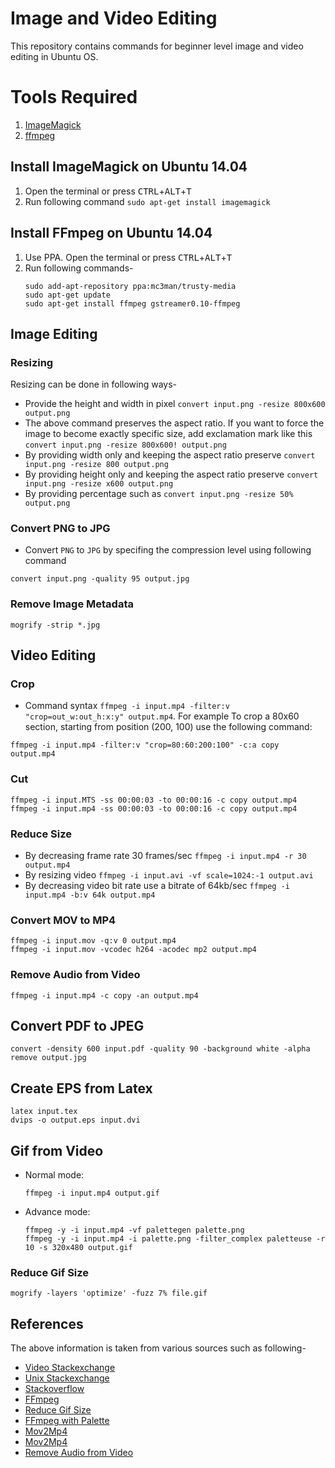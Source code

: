 # Image and Video Editing
This repository contains commands for beginner level image and video editing in Ubuntu OS.

# Tools Required
1. [ImageMagick](https://www.imagemagick.org/)
1. [ffmpeg](https://www.ffmpeg.org/)

## Install ImageMagick on Ubuntu 14.04
1. Open the terminal or press <kbd>CTRL</kbd>+<kbd>ALT</kbd>+<kbd>T</kbd>
1. Run following command `sudo apt-get install imagemagick`

## Install FFmpeg on Ubuntu 14.04
1. Use PPA. Open the terminal or press <kbd>CTRL</kbd>+<kbd>ALT</kbd>+<kbd>T</kbd>
1. Run following commands-
    ```console
    sudo add-apt-repository ppa:mc3man/trusty-media
    sudo apt-get update
    sudo apt-get install ffmpeg gstreamer0.10-ffmpeg
    ```

## Image Editing
### Resizing
Resizing can be done in following ways-
* Provide the height and width in pixel `convert input.png -resize 800x600 output.png`
* The above command preserves the aspect ratio. If you want to force the image to become exactly specific size, add exclamation mark like this `convert input.png -resize 800x600! output.png`
* By providing width only and keeping the aspect ratio preserve `convert input.png -resize 800 output.png`
* By providing height only and keeping the aspect ratio preserve `convert input.png -resize x600 output.png`
* By providing percentage such as `convert input.png -resize 50% output.png`

### Convert PNG to JPG
* Convert `PNG` to `JPG` by specifing the compression level using following command
```console
convert input.png -quality 95 output.jpg
```

### Remove Image Metadata
```console
mogrify -strip *.jpg
```

## Video Editing
### Crop
* Command syntax `ffmpeg -i input.mp4 -filter:v "crop=out_w:out_h:x:y" output.mp4`. For example To crop a 80x60 section, starting from position (200, 100) use the following command:
```console
ffmpeg -i input.mp4 -filter:v "crop=80:60:200:100" -c:a copy output.mp4
```

### Cut
```console
ffmpeg -i input.MTS -ss 00:00:03 -to 00:00:16 -c copy output.mp4
ffmpeg -i input.mp4 -ss 00:00:03 -to 00:00:16 -c copy output.mp4
```

### Reduce Size
* By decreasing frame rate 30 frames/sec `ffmpeg -i input.mp4 -r 30 output.mp4`
* By resizing video `ffmpeg -i input.avi -vf scale=1024:-1 output.avi`
* By decreasing video bit rate use a bitrate of 64kb/sec `ffmpeg -i input.mp4 -b:v 64k output.mp4`

### Convert MOV to MP4
```console
ffmpeg -i input.mov -q:v 0 output.mp4
ffmpeg -i input.mov -vcodec h264 -acodec mp2 output.mp4
```

### Remove Audio from Video
```console
ffmpeg -i input.mp4 -c copy -an output.mp4 
```

## Convert PDF to JPEG
```console
convert -density 600 input.pdf -quality 90 -background white -alpha remove output.jpg
```

## Create EPS from Latex
```console
latex input.tex
dvips -o output.eps input.dvi 
```

## Gif from Video
* Normal mode:
    ```console
    ffmpeg -i input.mp4 output.gif
    ```
* Advance mode:
    ```console
    ffmpeg -y -i input.mp4 -vf palettegen palette.png
    ffmpeg -y -i input.mp4 -i palette.png -filter_complex paletteuse -r 10 -s 320x480 output.gif
    ```

### Reduce Gif Size
```console
mogrify -layers 'optimize' -fuzz 7% file.gif
```

## References
The above information is taken from various sources such as following-
* [Video Stackexchange](http://video.stackexchange.com/a/4571)
* [Unix Stackexchange](http://unix.stackexchange.com/a/38380)
* [Stackoverflow](http://stackoverflow.com/a/28073732)
* [FFmpeg](https://trac.ffmpeg.org/wiki/Scaling%20(resizing)%20with%20ffmpeg)
* [Reduce Gif Size](https://stackoverflow.com/a/47343340)
* [FFmpeg with Palette](https://superuser.com/a/1049820)
* [Mov2Mp4](https://stackoverflow.com/a/12026739)
* [Mov2Mp4](https://mrcoles.com/convert-mov-mp4-ffmpeg/)
* [Remove Audio from Video](https://superuser.com/a/268986)
